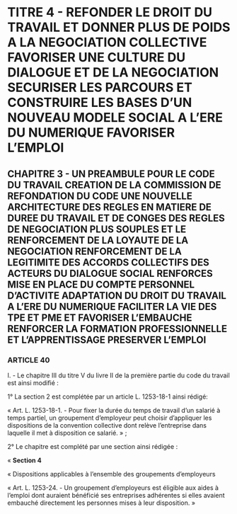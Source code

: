 # TITRE 4 - REFONDER LE DROIT DU TRAVAIL ET DONNER PLUS DE POIDS A LA NEGOCIATION COLLECTIVE FAVORISER UNE CULTURE DU DIALOGUE ET DE LA NEGOCIATION SECURISER LES PARCOURS ET CONSTRUIRE LES BASES D’UN NOUVEAU MODELE SOCIAL A L’ERE DU NUMERIQUE FAVORISER L’EMPLOI 

## CHAPITRE 3 - UN PREAMBULE POUR LE CODE DU TRAVAIL CREATION DE LA COMMISSION DE REFONDATION DU CODE UNE NOUVELLE ARCHITECTURE DES REGLES EN MATIERE DE DUREE DU TRAVAIL ET DE CONGES  DES REGLES DE NEGOCIATION PLUS SOUPLES ET LE RENFORCEMENT DE LA LOYAUTE DE LA NEGOCIATION  RENFORCEMENT DE LA LEGITIMITE DES ACCORDS COLLECTIFS DES ACTEURS DU DIALOGUE SOCIAL RENFORCES MISE EN PLACE DU COMPTE PERSONNEL D’ACTIVITE ADAPTATION DU DROIT DU TRAVAIL A L’ERE DU NUMERIQUE FACILITER LA VIE DES TPE ET PME ET FAVORISER L’EMBAUCHE RENFORCER LA FORMATION PROFESSIONNELLE ET L’APPRENTISSAGE PRESERVER L’EMPLOI 

### ARTICLE 40


I. - Le chapitre III du titre V du livre II de la première partie du code du travail est ainsi
modifié :

1° La section 2 est complétée par un article L. 1253-18-1 ainsi rédigé:

« Art. L. 1253-18-1. - Pour fixer la durée du temps de travail d’un salarié à temps partiel,
un groupement d’employeur peut choisir d’appliquer les dispositions de la convention collective
dont relève l’entreprise dans laquelle il met à disposition ce salarié. » ;

2° Le chapitre est complété par une section ainsi rédigée :

« **Section 4**

« Dispositions applicables à l’ensemble des groupements d’employeurs

« Art. L. 1253-24. - Un groupement d’employeurs est éligible aux aides à l’emploi dont
auraient bénéficié ses entreprises adhérentes si elles avaient embauché directement les personnes
mises à leur disposition. »
